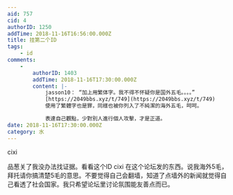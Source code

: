 ```yaml
---
aid: 757
cid: 4
authorID: 1250
addTime: 2018-11-16T16:56:00.000Z
title: 挂第二个ID
tags:
    - id
comments:
    -
        authorID: 1403
        addTime: 2018-11-16T17:30:00.000Z
        content: |-
            jasson10： “加上用繁体字。我不得不怀疑你是国外五毛。。。。”  
            [https://2049bbs.xyz/t/749](https://2049bbs.xyz/t/749)  
            使用了繁體字也是罪，同樣也被你列入了不純潔的海外五毛，呵呵。

            表達自己觀點，少對別人進行個人攻擊，才是正道。
date: 2018-11-16T17:30:00.000Z
category: 水
---
```


cixi

品葱关了我没办法找证据。看看这个ID cixi 在这个论坛发的东西。说我海外5毛，拜托请你搞清楚5毛的意思。不要觉得自己会翻墙，知道了点墙外的新闻就觉得自己看透了社会国家。我只希望论坛里讨论氛围能友善点而已。

